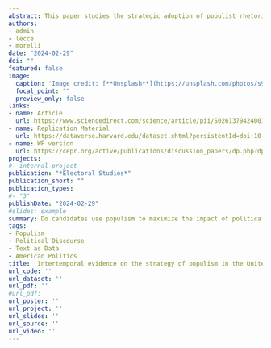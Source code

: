 ```yaml
---
abstract: This paper studies the strategic adoption of populist rhetoric in electoral campaigns – i.e., the supply side of populism. We build on existing studies to argue that populist campaigning is more likely to be chosen by politicians who face an electorate characterized by high economic insecurity. We add that two other factors are crucial determinants of the choice of a populist campaign strategy, namely the closeness of the election and the candidate’s outsider status. We apply automated text analysis to campaign websites for the 2018 and 2020 congressional elections and construct a continuous index of populism in campaign documents. We provide evidence that indeed outsider candidates in competitive races resort to more populism in response to higher economic insecurity. Drawing connections between theories of voter mobilization and populist discourse, this paper sheds light on how local economic and political conditions are key to understanding the strategic supply of populism.
authors:
- admin
- lecce
- morelli
date: "2024-02-29"
doi: ""
featured: false
image:
  caption: 'Image credit: [**Unsplash**](https://unsplash.com/photos/s9CC2SKySJM)'
  focal_point: ""
  preview_only: false
links:
- name: Article
  url: https://www.sciencedirect.com/science/article/pii/S0261379424001112
- name: Replication Material
  url: https://dataverse.harvard.edu/dataset.xhtml?persistentId=doi:10.7910/DVN/J8ZLIF
- name: WP version
  url: https://cepr.org/active/publications/discussion_papers/dp.php?dpno=15686
projects:
#- internal-project
publication: "*Electoral Studies*"
publication_short: ""
publication_types:
#- "3"
publishDate: "2024-02-29"
#slides: example
summary: Do candidates use populism to maximize the impact of political campaigns? We show that candidates strategically adapt when campaigning in stiffly competitive districts with high levels of economic insecurity.
tags: 
- Populism
- Political Discourse
- Text as Data
- American Politics
title:  Intertemporal evidence on the strategy of populism in the United States
url_code: ''
url_dataset: ''
url_pdf: ''
#url_pdf: 
url_poster: ''
url_project: ''
url_slides: ''
url_source: ''
url_video: ''
---
```



